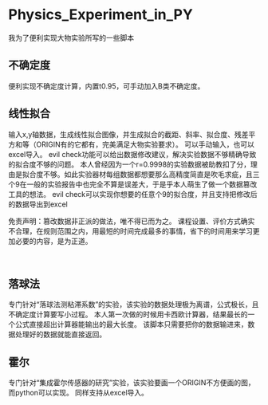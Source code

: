 # Physics_Experiment_in_PY

我为了便利实现大物实验所写的一些脚本

## 不确定度
  便利实现不确定度计算，内置t0.95，可手动加入B类不确定度。

## 线性拟合
  输入x,y轴数据，生成线性拟合图像，并生成拟合的截距、斜率、拟合度、残差平方和等（ORIGIN有的它都有，完美满足大物实验要求）。
  可以手动输入，也可以excel导入。
  evil check功能可以给出数据修改建议，解决实验数据不够精确导致的拟合度不够的问题。
      本人曾经因为一个r=0.9998的实验数据被助教扣了分，理由是拟合度不够。如此实验器材每组数据都想要那么高精度简直是吹毛求疵，且三个9在一般的实验报告中也完全不算是误差大，于是乎本人萌生了做一个数据篡改工具的想法。
      evil check可以实现你想要的任意个9的拟合度，并且支持把修改后的数据导出到excel

免责声明：篡改数据非正派的做法，唯不得已而为之。 课程设置、评价方式确实不合理，在规则范围之内，用最短的时间完成最多的事情，省下的时间用来学习更加必要的内容，是为正道。      

​      

## 落球法
  专门针对“落球法测粘滞系数”的实验，该实验的数据处理极为离谱，公式极长，且不确定度计算要写小过程。
    本人第一次做的时候用卡西欧计算器，结果最长的一个公式直接超出计算器能输出的最大长度。
  该脚本只需要把你的数据输进来，数据处理好的数据就能直接返回。

## 霍尔
  专门针对“集成霍尔传感器的研究”实验，该实验要画一个ORIGIN不方便画的图，而python可以实现。
  同样支持从excel导入。
